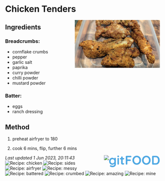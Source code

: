 # Chicken Tenders

<img src="chickentenders/images/main.jpg" width="55%" align="right" />

## Ingredients

### Breadcrumbs:

- cornflake crumbs
- pepper
- garlic salt
- paprika
- curry powder
- chilli powder
- mustard powder

### Batter:

- eggs
- ranch dressing

## Method
1. preheat airfryer to 180

2. cook 6 mins, flip, further 6 mins

*Last updated 1 Jun 2023, 20:11:43*&nbsp;
&nbsp;
&nbsp;
&nbsp;
<img src="../logo.png" width="33%" align="right" />&nbsp;
&nbsp;
&nbsp;
&nbsp;
<img src="https://profile-counter.glitch.me/fexofenadine_chickentenders/count.svg" height="20" align="right" />&nbsp;
&nbsp;
&nbsp;
&nbsp;
![Recipe: chicken](https://img.shields.io/badge/tag-chicken-blue.svg) ![Recipe: sides](https://img.shields.io/badge/tag-sides-blue.svg) ![Recipe: airfryer](https://img.shields.io/badge/tag-airfryer-blue.svg) ![Recipe: messy](https://img.shields.io/badge/tag-messy-blue.svg) ![Recipe: battered](https://img.shields.io/badge/tag-battered-blue.svg) ![Recipe: crumbed](https://img.shields.io/badge/tag-crumbed-blue.svg) ![Recipe: amazing](https://img.shields.io/badge/tag-amazing-blue.svg) ![Recipe: mine](https://img.shields.io/badge/tag-mine-blue.svg)